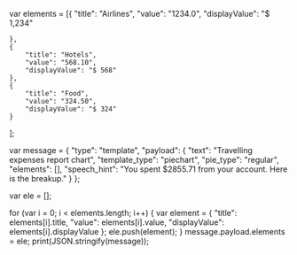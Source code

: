 var elements = [{
        "title": "Airlines",
        "value": "1234.0",
        "displayValue": "$ 1,234"

    },
    {
        "title": "Hotels",
        "value": "568.10",
        "displayValue": "$ 568"
    },
    {
        "title": "Food",
        "value": "324.50",
        "displayValue": "$ 324"
    }
];


var message = {
    "type": "template",
    "payload": {
        "text": "Travelling expenses report chart",
        "template_type": "piechart",
        "pie_type": "regular",
        "elements": [],
        "speech_hint": "You spent $2855.71 from your account. Here is the breakup."
    }
};

var ele = [];

for (var i = 0; i < elements.length; i++) {
    var element = {
        "title": elements[i].title,
        "value": elements[i].value,
        "displayValue": elements[i].displayValue
    };
    ele.push(element);
}
message.payload.elements = ele;
print(JSON.stringify(message));
